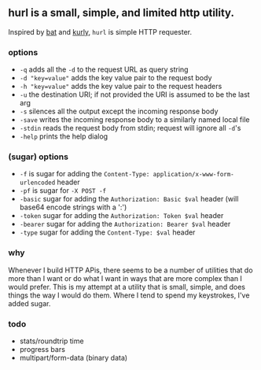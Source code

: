 ## hurl is a small, simple, and limited http utility.

Inspired by [bat](https://github.com/astaxie/bat) and [kurly](https://github.com/davidjpeacock/kurly), `hurl` is simple HTTP requester.

### options

  - `-q` adds all the `-d` to the request URL as query string
  - `-d "key=value"` adds the key value pair to the request body
  - `-h "key=value"` adds the key value pair to the request headers
  - `-u` the destination URI; if not provided the URI is assumed to be the last arg
  - `-s` silences all the output except the incoming response body
  - `-save` writes the incoming response body to a similarly named local file
  - `-stdin` reads the request body from stdin; request will ignore all `-d`'s
  - `-help` prints the help dialog
  
  ### (sugar) options
  
  - `-f` is sugar for adding the `Content-Type: application/x-www-form-urlencoded` header
  - `-pf` is sugar for `-X POST -f`
  - `-basic` sugar for adding the `Authorization: Basic $val` header (will base64 encode strings with a ':')
  - `-token` sugar for adding the `Authorization: Token $val` header
  - `-bearer` sugar for adding the `Authorization: Bearer $val` header
  - `-type` sugar for adding the `Content-Type: $val` header


### why

Whenever I build HTTP APis, there seems to be a number of utilities that do more than I want or do what I want in ways that are more complex than I would prefer. This is my attempt at a utility that is small, simple, and does things the way I would do them. Where I tend to spend my keystrokes, I've added sugar.

### todo

  - stats/roundtrip time
  - progress bars
  - multipart/form-data (binary data)

